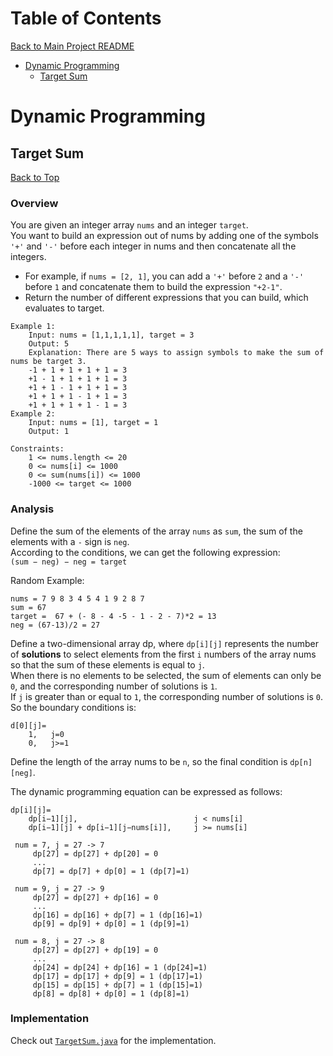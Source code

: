 # Table of Contents
[Back to Main Project README](README.md)
- [Dynamic Programming](#dynamic-programming)
    - [Target Sum](#target-sum)
# Dynamic Programming
## Target Sum
[Back to Top](#table-of-contents) 
### Overview
You are given an integer array `nums` and an integer `target`.  
You want to build an expression out of nums by adding one of the symbols `'+'` and `'-'` 
before each integer in nums and then concatenate all the integers.

+ For example, if `nums = [2, 1]`, you can add a `'+'` before `2` and a `'-'` before `1` and concatenate 
them to build the expression `"+2-1"`.
+ Return the number of different expressions that you can build, which evaluates to target.

```text
Example 1:  
    Input: nums = [1,1,1,1,1], target = 3
    Output: 5
    Explanation: There are 5 ways to assign symbols to make the sum of nums be target 3.
    -1 + 1 + 1 + 1 + 1 = 3
    +1 - 1 + 1 + 1 + 1 = 3
    +1 + 1 - 1 + 1 + 1 = 3
    +1 + 1 + 1 - 1 + 1 = 3
    +1 + 1 + 1 + 1 - 1 = 3
Example 2:
    Input: nums = [1], target = 1
    Output: 1

Constraints:
    1 <= nums.length <= 20
    0 <= nums[i] <= 1000
    0 <= sum(nums[i]) <= 1000
    -1000 <= target <= 1000
```
### Analysis
Define the sum of the elements of the array `nums` as `sum`, the sum of the elements with a `-` sign is `neg`.  
According to the conditions, we can get the following expression:   
`(sum − neg) − neg = target`  

Random Example:
```text
nums = 7 9 8 3 4 5 4 1 9 2 8 7  
sum = 67  
target =  67 + (- 8 - 4 -5 - 1 - 2 - 7)*2 = 13  
neg = (67-13)/2 = 27
```
Define a two-dimensional array dp, where `dp[i][j]` represents the number of **solutions** 
to select elements from the first `i` numbers of the array nums so that the sum of these elements is equal to `j`.  
When there is no elements to be selected, the sum of elements can only be `0`, 
and the corresponding number of solutions is `1`.  
If `j` is greater than or equal to `1`, the corresponding number of solutions is `0`.  
So the boundary conditions is:
```text
d[0][j]=
    1,   j=0
    0,   j>=1
```
Define the length of the array nums to be `n`, so the final condition is `dp[n][neg]`.

The dynamic programming equation can be expressed as follows:
```text
dp[i][j]=
    dp[i−1][j],                          j < nums[i]
    dp[i−1][j] + dp[i−1][j−nums[i]],     j >= nums[i] 
```

```text
 num = 7, j = 27 -> 7
     dp[27] = dp[27] + dp[20] = 0
     ...
     dp[7] = dp[7] + dp[0] = 1 (dp[7]=1)
```
```text
 num = 9, j = 27 -> 9
     dp[27] = dp[27] + dp[16] = 0
     ...
     dp[16] = dp[16] + dp[7] = 1 (dp[16]=1)
     dp[9] = dp[9] + dp[0] = 1 (dp[9]=1)
```
```text
 num = 8, j = 27 -> 8
     dp[27] = dp[27] + dp[19] = 0
     ...
     dp[24] = dp[24] + dp[16] = 1 (dp[24]=1)
     dp[17] = dp[17] + dp[9] = 1 (dp[17]=1)
     dp[15] = dp[15] + dp[7] = 1 (dp[15]=1)
     dp[8] = dp[8] + dp[0] = 1 (dp[8]=1)
```
### Implementation
Check out [`TargetSum.java`](simi-algorithm/src/main/java/com/simi/algorithm/dynamicprogramming/TargetSum.java) for the implementation.

